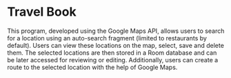 # Travel Book
 This program, developed using the Google Maps API, allows users to search for a location using an auto-search fragment (limited to restaurants by default). Users can view these locations on the map, select, save and delete them. The selected locations are then stored in a Room database and can be later accessed for reviewing or editing. Additionally, users can create a route to the selected location with the help of Google Maps.
